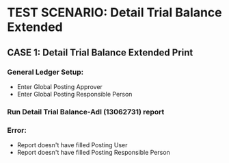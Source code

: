 # TEST SCENARIO: Detail Trial Balance Extended

## CASE 1: Detail Trial Balance Extended Print

### General Ledger Setup:

-	Enter Global Posting Approver
-	Enter Global Posting Responsible Person

### Run Detail Trial Balance-Adl (13062731) report

### Error:

-	Report doesn't have filled Posting User
-	Report doesn't have filled Posting Responsible Person
